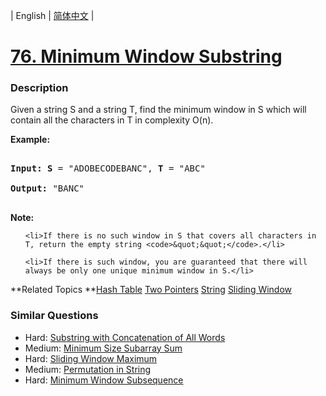 | English | [简体中文](README.md) |

# [76. Minimum Window Substring](https://leetcode-cn.com/problems/minimum-window-substring)
 ### Description
<p>Given a string S and a string T, find the minimum window in S which will contain all the characters in T in complexity O(n).</p>

<p><strong>Example:</strong></p>

<pre>
<strong>Input: S</strong> = &quot;ADOBECODEBANC&quot;, <strong>T</strong> = &quot;ABC&quot;
<strong>Output:</strong> &quot;BANC&quot;
</pre>

<p><strong>Note:</strong></p>

<ul>
	<li>If there is no such window in S that covers all characters in T, return the empty string <code>&quot;&quot;</code>.</li>
	<li>If there is such window, you are guaranteed that there will always be only one unique minimum window in S.</li>
</ul>

**Related Topics	**[Hash Table](https://leetcode-cn.com/tag/hash-table) [Two Pointers](https://leetcode-cn.com/tag/two-pointers) [String](https://leetcode-cn.com/tag/string) [Sliding Window](https://leetcode-cn.com/tag/sliding-window) 

### Similar Questions
 - Hard:	[Substring with Concatenation of All Words](https://leetcode-cn.com/problems/substring-with-concatenation-of-all-words) 
 - Medium:	[Minimum Size Subarray Sum](https://leetcode-cn.com/problems/minimum-size-subarray-sum) 
 - Hard:	[Sliding Window Maximum](https://leetcode-cn.com/problems/sliding-window-maximum) 
 - Medium:	[Permutation in String](https://leetcode-cn.com/problems/permutation-in-string) 
 - Hard:	[Minimum Window Subsequence](https://leetcode-cn.com/problems/minimum-window-subsequence) 
